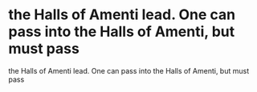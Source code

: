 # the Halls of Amenti lead. One can pass into the Halls of Amenti, but must pass

the Halls of Amenti lead. One can pass into the Halls of Amenti, but must pass